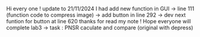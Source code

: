Hi every one ! 
update to 21/11/2024
I had add new function in GUI 
-> line 111 (function code to compress image)
-> add button in line 292 
->  dev next funtion for button at line 620
thanks for read my note ! Hope everyone will complete lab3
-> task : PNSR caculate and compare (original with depress)
